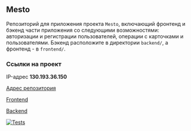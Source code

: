 

## Mesto
Репозиторий для приложения проекта `Mesto`, включающий фронтенд и бэкенд части приложения со следующими возможностями: авторизации и регистрации пользователей, операции с карточками и пользователями. Бэкенд расположите в директории `backend/`, а фронтенд - в `frontend/`. 

### Ссылки на проект
IP-адрес __130.193.36.150__

[Адрес репозитория](https://github.com/Fr0stFree/Website-Mesto/)

[Frontend](https://boss.of.this.gym.nomoredomains.monster/)

[Backend](https://...)

[![Tests](https://github.com/yandex-praktikum/react-mesto-api-full-gha/actions/workflows/tests.yml/badge.svg)](https://github.com/yandex-praktikum/react-mesto-api-full-gha/actions/workflows/tests.yml)
